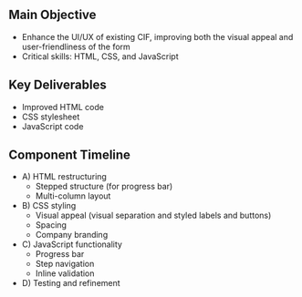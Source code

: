## Main Objective
- Enhance the UI/UX of existing CIF, improving both the visual appeal and user-friendliness of the form
- Critical skills: HTML, CSS, and JavaScript

## Key Deliverables
- Improved HTML code
- CSS stylesheet
- JavaScript code

## Component Timeline
- A) HTML restructuring
  - Stepped structure (for progress bar)
  - Multi-column layout
- B) CSS styling
  - Visual appeal (visual separation and styled labels and buttons)
  - Spacing
  - Company branding
- C) JavaScript functionality
  - Progress bar
  - Step navigation
  - Inline validation
- D) Testing and refinement
